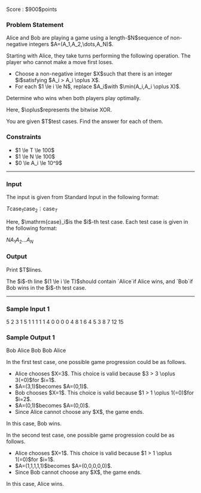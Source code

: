 
<div>

<span>

<span>

<p>
Score : $900$points
</p>

<div>

<section>

### **Problem Statement**

<p>
Alice and Bob are playing a game using a length-$N$sequence of non-negative integers $A=(A_1,A_2,\dots,A_N)$.
</p>

<p>
Starting with Alice, they take turns performing the following operation. The player who cannot make a move first loses.
</p>

<ul>

<li>
Choose a non-negative integer $X$such that there is an integer $i$satisfying $A_i > A_i \oplus X$.
</li>

<li>
For each $1 \le i \le N$, replace $A_i$with $\min(A_i,A_i \oplus X)$.
</li>

</ul>

<p>
Determine who wins when both players play optimally.
</p>

<p>
Here, $\oplus$represents the bitwise XOR.
</p>

<p>
You are given $T$test cases. Find the answer for each of them.
</p>

</section>

</div>

<div>

<section>

### **Constraints**

<ul>

<li>
$1 \le T \le 100$
</li>

<li>
$1 \le N \le 100$
</li>

<li>
$0 \le A_i \le 10^9$
</li>

</ul>

</section>

</div>

---

<div>

<div>

<section>

### **Input**

<p>
The input is given from Standard Input in the following format:
</p>

<div>

$T$$\mathrm{case}_1$$\mathrm{case}_2$$\vdots$$\mathrm{case}_T$
</div>

<p>
Here, $\mathrm{case}_i$is the $i$-th test case. Each test case is given in the following format:
</p>

<div>

$N$$A_1$$A_2$$\dots$$A_N$
</div>

</section>

</div>

<div>

<section>

### **Output**

<p>
Print $T$lines.
</p>

<p>
The $i$-th line $(1 \le i \le T)$should contain `Alice`if Alice wins, and `Bob`if Bob wins in the $i$-th test case.
</p>

</section>

</div>

</div>

---

<div>

<section>

### **Sample Input 1**

<div>

5
2
3 1
5
1 1 1 1 1
4
0 0 0 0
4
8 1 6 4
5
3 8 7 12 15

</div>

</section>

</div>

<div>

<section>

### **Sample Output 1**

<div>

Bob
Alice
Bob
Bob
Alice

</div>

<p>
In the first test case, one possible game progression could be as follows.
</p>

<ul>

<li>
Alice chooses $X=3$. This choice is valid because $3 > 3 \oplus 3(=0)$for $i=1$.
</li>

<li>
$A=(3,1)$becomes $A=(0,1)$.
</li>

<li>
Bob chooses $X=1$. This choice is valid because $1 > 1 \oplus 1(=0)$for $i=2$.
</li>

<li>
$A=(0,1)$becomes $A=(0,0)$.
</li>

<li>
Since Alice cannot choose any $X$, the game ends.
</li>

</ul>

<p>
In this case, Bob wins.
</p>

<p>
In the second test case, one possible game progression could be as follows.
</p>

<ul>

<li>
Alice chooses $X=1$. This choice is valid because $1 > 1 \oplus 1(=0)$for $i=1$.
</li>

<li>
$A=(1,1,1,1,1)$becomes $A=(0,0,0,0,0)$.
</li>

<li>
Since Bob cannot choose any $X$, the game ends.
</li>

</ul>

<p>
In this case, Alice wins.
</p>

</section>

</div>

</span>

</span>

</div>
